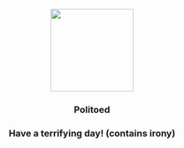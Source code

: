 <p align="center">
    <img src="https://raw.githubusercontent.com/PokeAPI/sprites/master/sprites/pokemon/186.png" width="150" height="150">
</p>
<h3 align="center"> <b>Politoed</b></h3>
<h3 align="center">Have a terrifying day! (contains irony)</h3>
